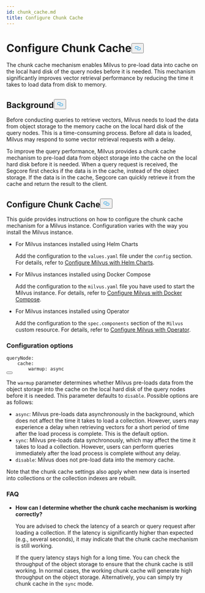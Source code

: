 ```yaml
---
id: chunk_cache.md
title: Configure Chunk Cache
---
```

<h1 id="Configure-Chunk-Cache" class="common-anchor-header">Configure Chunk Cache<button data-href="#Configure-Chunk-Cache" class="anchor-icon" translate="no">
      <svg translate="no"
        aria-hidden="true"
        focusable="false"
        height="20"
        version="1.1"
        viewBox="0 0 16 16"
        width="16"
      >
        <path
          fill="#0092E4"
          fill-rule="evenodd"
          d="M4 9h1v1H4c-1.5 0-3-1.69-3-3.5S2.55 3 4 3h4c1.45 0 3 1.69 3 3.5 0 1.41-.91 2.72-2 3.25V8.59c.58-.45 1-1.27 1-2.09C10 5.22 8.98 4 8 4H4c-.98 0-2 1.22-2 2.5S3 9 4 9zm9-3h-1v1h1c1 0 2 1.22 2 2.5S13.98 12 13 12H9c-.98 0-2-1.22-2-2.5 0-.83.42-1.64 1-2.09V6.25c-1.09.53-2 1.84-2 3.25C6 11.31 7.55 13 9 13h4c1.45 0 3-1.69 3-3.5S14.5 6 13 6z"
        ></path>
      </svg>
    </button></h1><p>The chunk cache mechanism enables Milvus to pre-load data into cache on the local hard disk of the query nodes before it is needed. This mechanism significantly improves vector retrieval performance by reducing the time it takes to load data from disk to memory.</p>
<h2 id="Background" class="common-anchor-header">Background<button data-href="#Background" class="anchor-icon" translate="no">
      <svg translate="no"
        aria-hidden="true"
        focusable="false"
        height="20"
        version="1.1"
        viewBox="0 0 16 16"
        width="16"
      >
        <path
          fill="#0092E4"
          fill-rule="evenodd"
          d="M4 9h1v1H4c-1.5 0-3-1.69-3-3.5S2.55 3 4 3h4c1.45 0 3 1.69 3 3.5 0 1.41-.91 2.72-2 3.25V8.59c.58-.45 1-1.27 1-2.09C10 5.22 8.98 4 8 4H4c-.98 0-2 1.22-2 2.5S3 9 4 9zm9-3h-1v1h1c1 0 2 1.22 2 2.5S13.98 12 13 12H9c-.98 0-2-1.22-2-2.5 0-.83.42-1.64 1-2.09V6.25c-1.09.53-2 1.84-2 3.25C6 11.31 7.55 13 9 13h4c1.45 0 3-1.69 3-3.5S14.5 6 13 6z"
        ></path>
      </svg>
    </button></h2><p>Before conducting queries to retrieve vectors, Milvus needs to load the data from object storage to the memory cache on the local hard disk of the query nodes. This is a time-consuming process. Before all data is loaded, Milvus may respond to some vector retrieval requests with a delay.</p>
<p>To improve the query performance, Milvus provides a chunk cache mechanism to pre-load data from object storage into the cache on the local hard disk before it is needed. When a query request is received, the Segcore first checks if the data is in the cache, instead of the object storage. If the data is in the cache, Segcore can quickly retrieve it from the cache and return the result to the client.</p>
<h2 id="Configure-Chunk-Cache" class="common-anchor-header">Configure Chunk Cache<button data-href="#Configure-Chunk-Cache" class="anchor-icon" translate="no">
      <svg translate="no"
        aria-hidden="true"
        focusable="false"
        height="20"
        version="1.1"
        viewBox="0 0 16 16"
        width="16"
      >
        <path
          fill="#0092E4"
          fill-rule="evenodd"
          d="M4 9h1v1H4c-1.5 0-3-1.69-3-3.5S2.55 3 4 3h4c1.45 0 3 1.69 3 3.5 0 1.41-.91 2.72-2 3.25V8.59c.58-.45 1-1.27 1-2.09C10 5.22 8.98 4 8 4H4c-.98 0-2 1.22-2 2.5S3 9 4 9zm9-3h-1v1h1c1 0 2 1.22 2 2.5S13.98 12 13 12H9c-.98 0-2-1.22-2-2.5 0-.83.42-1.64 1-2.09V6.25c-1.09.53-2 1.84-2 3.25C6 11.31 7.55 13 9 13h4c1.45 0 3-1.69 3-3.5S14.5 6 13 6z"
        ></path>
      </svg>
    </button></h2><p>This guide provides instructions on how to configure the chunk cache mechanism for a Milvus instance. Configuration varies with the way you install the Milvus instance.</p>
<ul>
<li><p>For Milvus instances installed using Helm Charts</p>
<p>Add the configuration to the <code translate="no">values.yaml</code> file under the <code translate="no">config</code> section. For details, refer to <a href="/docs/es/configure-helm.md">Configure Milvus with Helm Charts</a>.</p></li>
<li><p>For Milvus instances installed using Docker Compose</p>
<p>Add the configuration to the <code translate="no">milvus.yaml</code> file you have used to start the Milvus instance. For details, refer to <a href="/docs/es/configure-docker.md">Configure Milvus with Docker Compose</a>.</p></li>
<li><p>For Milvus instances installed using Operator</p>
<p>Add the configuration to the <code translate="no">spec.components</code> section of the <code translate="no">Milvus</code> custom resource. For details, refer to <a href="/docs/es/configure_operator.md">Configure Milvus with Operator</a>.</p></li>
</ul>
<h3 id="Configuration-options" class="common-anchor-header">Configuration options</h3><pre><code translate="no" class="language-yaml"><span class="hljs-attr">queryNode</span>:
    <span class="hljs-attr">cache</span>:
        <span class="hljs-attr">warmup</span>: <span class="hljs-keyword">async</span>
<button class="copy-code-btn"></button></code></pre>
<p>The <code translate="no">warmup</code> parameter determines whether Milvus pre-loads data from the object storage into the cache on the local hard disk of the query nodes before it is needed. This parameter defaults to <code translate="no">disable</code>. Possible options are as follows:</p>
<ul>
<li><code translate="no">async</code>: Milvus pre-loads data asynchronously in the background, which does not affect the time it takes to load a collection. However, users may experience a delay when retrieving vectors for a short period of time after the load process is complete.  This is the default option.</li>
<li><code translate="no">sync</code>: Milvus pre-loads data synchronously, which may affect the time it takes to load a collection. However, users can perform queries immediately after the load process is complete without any delay.</li>
<li><code translate="no">disable</code>: Milvus does not pre-load data into the memory cache.</li>
</ul>
<p>Note that the chunk cache settings also apply when new data is inserted into collections or the collection indexes are rebuilt.</p>
<h3 id="FAQ" class="common-anchor-header">FAQ</h3><ul>
<li><p><strong>How can I determine whether the chunk cache mechanism is working correctly?</strong></p>
<p>You are advised to check the latency of a search or query request after loading a collection. If the latency is significantly higher than expected (e.g., several seconds), it may indicate that the chunk cache mechanism is still working.</p>
<p>If the query latency stays high for a long time. You can check the throughput of the object storage to ensure that the chunk cache is still working. In normal cases, the working chunk cache will generate high throughput on the object storage. Alternatively, you can simply try chunk cache in the <code translate="no">sync</code> mode.</p></li>
</ul>
